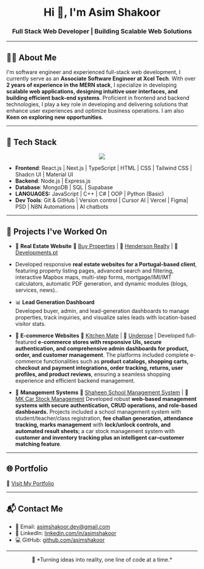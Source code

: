 <h1 align="center">Hi 👋, I'm Asim Shakoor</h1>
<h3 align="center">Full Stack Web Developer | Building Scalable Web Solutions</h3>

---

## 👨‍💼 About Me

I'm software engineer and experienced full-stack web development, I currently serve as an **Associate Software Engineer at Xcel Tech**. With over **2 years of experience in the MERN stack**, I specialize in developing **scalable web applications, designing intuitive user interfaces, and building efficient back-end systems**. Proficient in frontend and backend technologies, I play a key role in developing and delivering solutions that enhance user experiences and optimize business operations. I am also **Keen on exploring new opportunities**.

---

## 🧰 Tech Stack

<p align="center">
  <img src="https://skillicons.dev/icons?i=js,ts,react,nextjs,nodejs,express,mongodb,tailwind,html,css,git,docker,vercel" />
</p>

- **Frontend**: React.js | Next.js | TypeScript | HTML | CSS | Tailwind CSS | Shadcn UI | Material UI 
- **Backend**: Node.js | Express.js  
- **Database**: MongoDB | SQL | Supabase
- **LANGUAGES:** JavaScript | C++ | C# | OOP | Python (Basic) 
- **Dev Tools**: Git & GitHub | Version control | Cursor AI | Vercel | Figma| PSD | N8N Automations | AI chatbots

---

## 💼 Projects I've Worked On

- 🔑 **Real Estate Website**  🔗 [Buy Properties](https://buy-developments.vercel.app/) | 🔗 [Henderson Realty](https://henderson-reality-one.vercel.app/) | 🔗 [Developments.pt](https://developments-pt.vercel.app/)
- Developed responsive **real estate websites for a Portugal-based client**, featuring property listing pages, advanced search and filtering, interactive Mapbox maps, multi-step forms,       mortgage/IMI/IMT calculators, automatic PDF generation, and dynamic modules (blogs, services, news)..

- 📊 **Lead Generation Dashboard**  
  Developed buyer, admin, and lead-generation dashboards to manage properties, track inquiries, and visualize sales leads with location-based visitor stats.

- 🛒 **E-commerce Websites** 🔗 [Kitchen Mate](https://kitchen-mate-front-end.vercel.app/) | 🔗 [Underose](https://www.underose.com/) | 
  Developed full-featured **e-commerce stores with responsive UIs, secure authentication, and comprehensive admin dashboards for product, order, and customer management**. The platforms included complete e-commerce functionalities such as **product catalogs, shopping carts, checkout and payment integrations, order tracking, returns, user profiles, and product reviews**, ensuring a seamless shopping experience and efficient backend management.

- 🏫 **Management Systems** 🔗 [Shaheen School Management System](https://shaheen-sms-front-end.vercel.app/) | 🔗 [MK Car Stock Management](https://mk-stock-mang-fe.vercel.app/)
 Developed robust **web-based management systems with secure authentication, CRUD operations, and role-based dashboards.** Projects included a school management system with student/teacher/class registration, **fee challan generation, attendance tracking, marks management** with **lock/unlock controls, and automated result sheets**; a car stock management system with **customer and inventory tracking plus an intelligent car–customer matching feature**.

---

## 🌐 Portfolio

🔗 [Visit My Portfolio](https://asimshakoordev.vercel.app/)

---

## 📬 Contact Me

- 📧 Email: [asimshakoor.dev@gmail.com](mailto:asimshakoor.dev@gmail.com)  
- 💼 LinkedIn: [linkedin.com/in/asimshakoor](https://www.linkedin.com/in/asim-shakoor-99b52725a/)  
- 💻 GitHub: [github.com/asimshakoor](https://github.com/asimshakoor11)

---

<p align="center">
  🚀 *Turning ideas into reality, one line of code at a time.*
</p>
